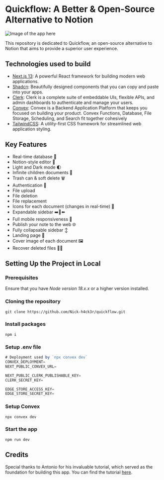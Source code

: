 # Quickflow: A Better & Open-Source Alternative to Notion

![Image of the app here]()

This repository is dedicated to Quickflow, an open-source alternative to Notion that aims to provide a superior user experience.

## Technologies used to build

- [Next.js 13](https://nextjs.org/blog/next-13): A powerful React framework for building modern web applications.
- [Shadcn](https://ui.shadcn.com/): Beautifully designed components that you can copy and paste into your apps.
- [Clerk](https://clerk.com/): Clerk is a complete suite of embeddable UIs, flexible APIs, and admin dashboards to authenticate and manage your users.
- [Convex](https://www.convex.dev/): Convex is a Backend Application Platform that keeps you focused on building your product. Convex Functions, Database, File Storage, Scheduling, and Search fit together cohesively
- [TailwindCSS](https://tailwindcss.com/): A utility-first CSS framework for streamlined web application styling.

## Key Features

- Real-time database 🔗
- Notion-style editor 📝
- Light and Dark mode 🌓
- Infinite children documents 🌲
- Trash can & soft delete 🗑️
- Authentication 🔐
- File upload
- File deletion
- File replacement
- Icons for each document (changes in real-time) 🌠
- Expandable sidebar ➡️🔀⬅️
- Full mobile responsiveness 📱
- Publish your note to the web 🌐
- Fully collapsable sidebar ↕️
- Landing page 🛬
- Cover image of each document 🖼️
- Recover deleted files 🔄📄

## Setting Up the Project in Local

### Prerequisites

Ensure that you have *Node version 18.x.x* or a higher version installed.

### Cloning the repository

```shell
git clone https://github.com/Nick-h4ck3r/quickflow.git
```

### Install packages

```shell
npm i
```

### Setup .env file

```js
# Deployment used by `npx convex dev`
CONVEX_DEPLOYMENT=
NEXT_PUBLIC_CONVEX_URL=

NEXT_PUBLIC_CLERK_PUBLISHABLE_KEY=
CLERK_SECRET_KEY=

EDGE_STORE_ACCESS_KEY=
EDGE_STORE_SECRET_KEY=
```

### Setup Convex

```shell
npx convex dev
```

### Start the app

```shell
npm run dev
```

## Credits

Special thanks to Antonio for his invaluable tutorial, which served as the foundation for building this app. You can find the tutorial [here](https://youtu.be/0OaDyjB9Ib8?si=D38xIsi46hG7M2sC).
